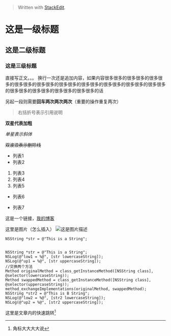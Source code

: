
> Written with [StackEdit](https://stackedit.io/).

# 这是一级标题

## 这是二级标题

### 这是三级标题


直接写正文。。。
换行一次还是追加内容，如果内容很多很多的很多很多的很多很多的很多很多的很多很多的很多很多的很多很多的很多很多的很多很多的很多很多的很多很多的很多很多的很多很多的很多很多的话

另起一段则需要**回车两次两次两次**（重要的操作重复两次）


> 右括折号表示引用说明

**双星代表加粗**

*单星表示斜体* 

~~双波浪表示删除线~~


- 列表1
- 列表2

1. 列表3
2.  列表4
3.  列表5

+ 列表6
* 列表7


这是一个链接，[我的博客](https://xinmingzhou.github.io)

这里是图片（怎么插入）
![这是图片描述](这是图片的绝对存放位置)


` NSString *str = @"This is a String"; `

``` Objective-C（多行代码）

NSString *str = @"This is a String";
NSLog(@"low1 = %@", [str lowercaseString]);
NSLog(@"up1 = %@", [str uppercaseString]);
//交换两个方法
Method originalMethod = class_getInstanceMethod([NSString class], @selector(lowercaseString));
Method swappedMethod = class_getInstanceMethod([NSString class], @selector(uppercaseString));
method_exchangeImplementations(originalMethod, swappedMethod);
NSString *str2 = @"This is B String";
NSLog(@"low2 = %@", [str2 lowercaseString]);
NSLog(@"up2 = %@", [str2 uppercaseString]);

```



这里是文章内的快速跳转[^1]












[^1]: 角标大大大大说
 



<!--stackedit_data:
eyJoaXN0b3J5IjpbLTY5MzM1OTc3MF19
-->